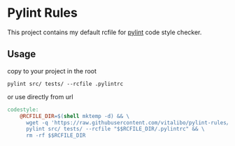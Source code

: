 # Pylint Rules

This project contains my default rcfile for [pylint](https://pylint.pycqa.org/en/latest/) code style checker.

## Usage

copy to your project in the root

```shell
pylint src/ tests/ --rcfile .pylintrc
```

or use directly from url

```makefile
codestyle:
	@RCFILE_DIR=$(shell mktemp -d) && \
	  wget -q 'https://raw.githubusercontent.com/vitalibo/pylint-rules/master/.pylintrc' -P $$RCFILE_DIR && \
	  pylint src/ tests/ --rcfile "$$RCFILE_DIR/.pylintrc" && \
	  rm -rf $$RCFILE_DIR
```
